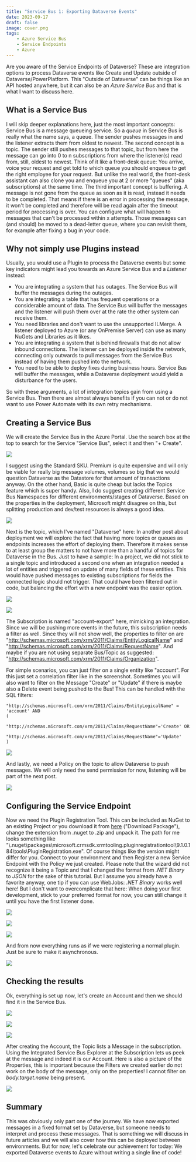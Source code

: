 ```yaml
---
title: "Service Bus 1: Exporting Dataverse Events"
date: 2023-09-17
draft: false
image: cover.png
tags:
    - Azure Service Bus
    - Service Endpoints
    - Azure
---
```


Are you aware of the Service Endpoints of Dataverse? These are integration options to process Dataverse events like Create and Update outside of Dataverse/PowerPlatform. This "Outside of Dataverse" can be things like an API hosted anywhere, but it can also be an _Azure Service Bus_ and that is what I want to discuss here.

## What is a Service Bus
I will skip deeper explanations here, just the most important concepts: Service Bus is a message queueing service. So a _queue_ in Service Bus is really what the name says, a queue. The sender pushes messages in and the listener extracts them from oldest to newest. 
The second concept is a topic. The sender still pushes messages to that topic, but from here the message can go into 0 to n subscriptions from where the listener(s) read from, still, oldest to newest. Think of it like a front-desk queue: You arrive, voice your request and get told to which queue you should enqueue to get the right employee for your request. But unlike the real world, the front-desk assistant can also clone you and enqueue you at 2 or more "queues" (aka subscriptions) at the same time. 
The third important concept is buffering. A message is not gone from the queue as soon as it is read, instead it needs to be completed. That means if there is an error in processing the message, it won't be completed and therefore will be read again after the timeout period for processing is over. You can configure what will happen to messages that can't be processed within x attempts. Those messages can (and should) be moved to a dead-letter queue, where you can revisit them, for example after fixing a bug in your code.

## Why not simply use Plugins instead
Usually, you would use a Plugin to process the Dataverse events but some key indicators might lead you towards an Azure Service Bus and a _Listener_ instead:
- You are integrating a system that has outages. The Service Bus will buffer the messages during the outages.
- You are integrating a table that has frequent operations or a considerable amount of data. The Service Bus will buffer the messages and the listener will push them over at the rate the other system can receive them.
- You need libraries and don't want to use the unsupported ILMerge. A listener deployed to Azure (or any OnPremise Server) can use as many NuGets and Libraries as it likes.
- You are integrating a system that is behind firewalls that do not allow inbound connections. The listener can be deployed inside the network, connecting only outwards to pull messages from the Service Bus instead of having them pushed into the network.
- You need to be able to deploy fixes during business hours. Service Bus will buffer the messages, while a Dataverse deployment would yield a disturbance for the users.

So with these arguments, a lot of integration topics gain from using a Service Bus. Then there are almost always benefits if you can not or do not want to use Power Automate with its own retry mechanisms. 

## Creating a Service Bus
We will create the Service Bus in the Azure Portal. Use the search box at the top to search for the Service "Service Bus", select it and then "+ Create".

![](NewServiceBus.png)

I suggest using the Standard SKU. Premium is quite expensive and will only be viable for really big message volumes, volumes so big that we would question Dataverse as the Datastore for that amount of transactions anyway. On the other hand, Basic is quite cheap but lacks the Topics feature which is super handy.
Also, I do suggest creating different Service Bus Namespaces for different environments/stages of Dataverse. Based on the properties in the deployment, Microsoft might disagree on this, but splitting production and dev/test resources is always a good idea.

![](NewTopic.png)

Next is the topic, which I've named "Dataverse" here: In another post about deployment we will explore the fact that having more topics or queues as endpoints increases the effort of deploying them. Therefore it makes sense to at least group the matters to not have more than a handful of topics for Dataverse in the Bus.
Just to have a sample: In a project, we did not stick to a single topic and introduced a second one when an integration needed a lot of entities and triggered on update of many fields of these entities. This would have pushed messages to existing subscriptions for fields the connected logic should not trigger. That could have been filtered out in code, but balancing the effort with a new endpoint was the easier option.

![](Subscriptions.png)

![](NewSubscription.png)

The Subscription is named "account-export" here, mimicking an integration. Since we will be pushing more events in the future, this subscription needs a filter as well. Since they will not show well, the properties to filter on are "http://schemas.microsoft.com/xrm/2011/Claims/EntityLogicalName" and "http://schemas.microsoft.com/xrm/2011/Claims/RequestName". And maybe if you are not using separate Bus/Topic as suggested: "http://schemas.microsoft.com/xrm/2011/Claims/Organization".

For simple scenarios, you can just filter on a single entity like "account". For this just set a correlation filter like in the screenshot. Sometimes you will also want to filter on the Message "Create" or "Update" if there is maybe also a Delete event being pushed to the Bus! This can be handled with the SQL filters:
```
"http://schemas.microsoft.com/xrm/2011/Claims/EntityLogicalName" = 'account' AND
(
	"http://schemas.microsoft.com/xrm/2011/Claims/RequestName"='Create' OR
	"http://schemas.microsoft.com/xrm/2011/Claims/RequestName"='Update'
)
```

![](NewFilter.png)

And lastly, we need a Policy on the topic to allow Dataverse to push messages. We will only need the send permission for now, listening will be part of the next post.

![](NewPolicy.png)

## Configuring the Service Endpoint
Now we need the Plugin Registration Tool. This can be included as NuGet to an existing Project or you download it from [here](https://www.nuget.org/packages/Microsoft.CrmSdk.XrmTooling.PluginRegistrationTool) ("Download Package"), change the extension from .nuget to .zip and unpack it. The path for me looks something like "\\.nuget\packages\microsoft.crmsdk.xrmtooling.pluginregistrationtool\9.1.0.184\tools\PluginRegistration.exe". Of course things like the version might differ for you.
Connect to your environment and then Register a new Service Endpoint with the Policy we just created. Please note that the wizard did not recognize it being a Topic and that I changed the format from _.NET Binary_ to _JSON_ for the sake of this tutorial. But I assume you already have a favorite anyway, one tip if you can use WebJobs: _.NET Binary_ works well here!
But I don't want to overcomplicate that here: When doing your first development, stick to your preferred format for now, you can still change it until you have the first listener done.

![](CreateServiceEndpoint.png)

![](ConnectionString.png)

![](Dialog.png)

And from now everything runs as if we were registering a normal plugin. Just be sure to make it asynchronous.

![](CreateStep.png)

## Checking the results
Ok, everything is set up now, let's create an Account and then we should find it in the Service Bus.

![](NewAccount.png)

![](TopicOverview.png)

![](MessageBody.png)

After creating the Account, the Topic lists a Message in the subscription. Using the Integrated Service Bus Explorer at the Subscription lets us peek at the message and indeed it is our Account.
Here is also a picture of the Properties, this is important because the Filters we created earlier do not work on the body of the message, only on the properties! I cannot filter on _body.target.name_ being present.

![](MessageProperties.png)

## Summary
This was obviously only part one of the journey. We have now exported messages in a fixed format set by Dataverse, but someone needs to interpret and process these messages. That is something we will discuss in future articles and we will also cover how this can be deployed between environments. But for now, let's celebrate our achievement for today: We exported Dataverse events to Azure without writing a single line of code!
